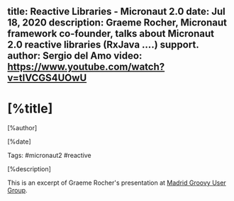 title: Reactive Libraries - Micronaut 2.0
date: Jul 18, 2020
description: Graeme Rocher, Micronaut framework co-founder, talks about Micronaut 2.0 reactive libraries (RxJava ....) support. 
author: Sergio del Amo
video: https://www.youtube.com/watch?v=tIVCGS4UOwU
---

# [%title]

[%author]

[%date] 

Tags: #micronaut2 #reactive

[%description]

This is an excerpt of Graeme Rocher's presentation at [Madrid Groovy User Group](https://www.madridgug.com/2020/07/micronaut-2.html).